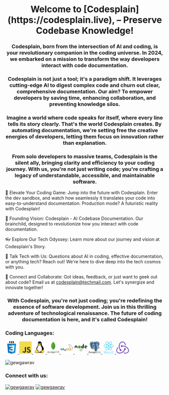 <h1 align="center">Welcome to [Codesplain](https://codesplain.live), – Preserve Codebase Knowledge!</h1>
<h3 align="center">Codesplain, born from the intersection of AI and coding, is your revolutionary companion in the coding universe. In 2024, we embarked on a mission to transform the way developers interact with code documentation.</h3>
<h3 align="center">Codesplain is not just a tool; it's a paradigm shift. It leverages cutting-edge AI to digest complex code and churn out clear, comprehensive documentation. Our aim? To empower developers by saving time, enhancing collaboration, and preventing knowledge silos.</h3>
<h3 align="center">Imagine a world where code speaks for itself, where every line tells its story clearly. That's the world Codesplain creates. By automating documentation, we're setting free the creative energies of developers, letting them focus on innovation rather than explanation.</h3>
<h3 align="center">From solo developers to massive teams, Codesplain is the silent ally, bringing clarity and efficiency to your coding journey. With us, you're not just writing code; you're crafting a legacy of understandable, accessible, and maintainable software.</h3>
🚀 Elevate Your Coding Game: Jump into the future with Codesplain. Enter the dev sandbox, and watch how seamlessly it translates your code into easy-to-understand documentation. Production mode? A futuristic reality with Codesplain!

🚀 Founding Vision: Codesplain - AI Codebase Documentation. Our brainchild, designed to revolutionize how you interact with code documentation.

👓 Explore Our Tech Odyssey: Learn more about our journey and vision at Codesplain's Story.

🎤 Talk Tech with Us: Questions about AI in coding, effective documentation, or anything tech? Reach out! We're here to dive deep into the tech cosmos with you.

💌 Connect and Collaborate: Got ideas, feedback, or just want to geek out about code? Email us at codesplain@techmail.com. Let's synergize and innovate together!

<h3 align="center">With Codesplain, you're not just coding; you're redefining the essence of software development. Join us in this thrilling adventure of technological renaissance. The future of coding documentation is here, and it's called Codesplain!</h3>


<h3 align="left">Coding Languages:</h3>
<p align="left"> 
    <a href="https://www.w3schools.com/css/" target="_blank"> <img src="https://raw.githubusercontent.com/devicons/devicon/master/icons/css3/css3-original-wordmark.svg" alt="css3" width="40" height="40"/> </a> 
    <a href="https://developer.mozilla.org/en-US/docs/Web/JavaScript" target="_blank"> <img src="https://raw.githubusercontent.com/devicons/devicon/master/icons/javascript/javascript-original.svg" alt="javascript" width="40" height="40"/> </a> 
    <a href="https://www.linux.org/" target="_blank"> <img src="https://raw.githubusercontent.com/devicons/devicon/master/icons/linux/linux-original.svg" alt="linux" width="40" height="40"/> </a> 
    <a href="https://www.mongodb.com/" target="_blank"> <img src="https://raw.githubusercontent.com/devicons/devicon/master/icons/mongodb/mongodb-original-wordmark.svg" alt="mongodb" width="40" height="40"/> </a> 
    <a href="https://www.mysql.com/" target="_blank"> <img src="https://raw.githubusercontent.com/devicons/devicon/master/icons/mysql/mysql-original-wordmark.svg" alt="mysql" width="40" height="40"/> </a> 
    <a href="https://nodejs.org" target="_blank"> <img src="https://raw.githubusercontent.com/devicons/devicon/master/icons/nodejs/nodejs-original-wordmark.svg" alt="nodejs" width="40" height="40"/> </a> 
    <a href="https://www.postgresql.org" target="_blank"> <img src="https://raw.githubusercontent.com/devicons/devicon/master/icons/postgresql/postgresql-original-wordmark.svg" alt="postgresql" width="40" height="40"/> </a> 
    <a href="https://reactjs.org/" target="_blank"> <img src="https://raw.githubusercontent.com/devicons/devicon/master/icons/react/react-original-wordmark.svg" alt="react" width="40" height="40"/> </a> 
    <a href="https://redux.js.org" target="_blank"> <img src="https://raw.githubusercontent.com/devicons/devicon/master/icons/redux/redux-original.svg" alt="redux" width="40" height="40"/> </a> 
</p>
<p><img align="center" src="https://github-readme-streak-stats.herokuapp.com/?user=gewgawrav&" alt="gewgawrav" /></p>

<h3 align="left">Connect with us:</h3>
<p align="left">
<a href="https://twitter.com/codesplaim" target="blank"><img align="center" src="https://raw.githubusercontent.com/rahuldkjain/github-profile-readme-generator/master/src/images/icons/Social/twitter.svg" alt="gewgawrav" height="30" width="40" /></a>
<a href="https://linkedin.com/in/codesplain" target="blank"><img align="center" src="https://raw.githubusercontent.com/rahuldkjain/github-profile-readme-generator/master/src/images/icons/Social/linked-in-alt.svg" alt="gewgawrav" height="30" width="40" /></a>

</p>

